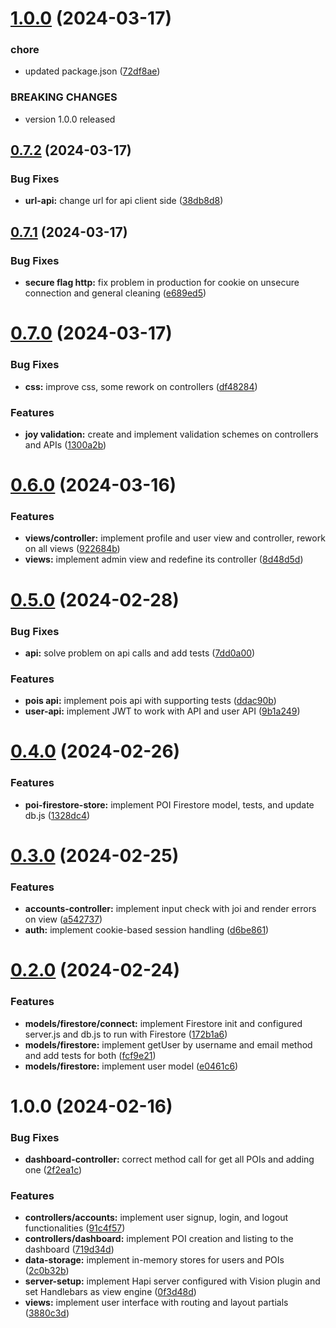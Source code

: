 # [1.0.0](https://github.com/k41205/recreo-spot/compare/v0.7.2...v1.0.0) (2024-03-17)


### chore

* updated package.json ([72df8ae](https://github.com/k41205/recreo-spot/commit/72df8aeb79917f575e8ed0ec82f6e18969a23b2b))


### BREAKING CHANGES

* version 1.0.0 released

## [0.7.2](https://github.com/k41205/recreo-spot/compare/v0.7.1...v0.7.2) (2024-03-17)


### Bug Fixes

* **url-api:** change url for api client side ([38db8d8](https://github.com/k41205/recreo-spot/commit/38db8d86ef51a52c0f3c7929c34d544745b75b2b))

## [0.7.1](https://github.com/k41205/recreo-spot/compare/v0.7.0...v0.7.1) (2024-03-17)


### Bug Fixes

* **secure flag http:** fix problem in production for cookie on unsecure connection and general cleaning ([e689ed5](https://github.com/k41205/recreo-spot/commit/e689ed5bca7e3d0c63de24f0a13a4363507b831d))

# [0.7.0](https://github.com/k41205/recreo-spot/compare/v0.6.0...v0.7.0) (2024-03-17)


### Bug Fixes

* **css:** improve css, some rework on controllers ([df48284](https://github.com/k41205/recreo-spot/commit/df48284607e8b6112c57ef0a494875e274e0b1ca))


### Features

* **joy validation:** create and implement validation schemes on controllers and APIs ([1300a2b](https://github.com/k41205/recreo-spot/commit/1300a2beef0e67d0beb5eebe13c3efc1f7475d2f))

# [0.6.0](https://github.com/k41205/recreo-spot/compare/v0.5.0...v0.6.0) (2024-03-16)


### Features

* **views/controller:** implement profile and user view and controller, rework on all views ([922684b](https://github.com/k41205/recreo-spot/commit/922684b64c88c83b7660bc6b60e1c323fd4127bb))
* **views:** implement admin view and redefine its controller ([8d48d5d](https://github.com/k41205/recreo-spot/commit/8d48d5d7010f5d25a8d9a28787d30be3bcc68c4b))

# [0.5.0](https://github.com/k41205/recreo-spot/compare/v0.4.0...v0.5.0) (2024-02-28)


### Bug Fixes

* **api:** solve problem on api calls and add tests ([7dd0a00](https://github.com/k41205/recreo-spot/commit/7dd0a00783847ec5b983d122e5b80b4bf05c9991))


### Features

* **pois api:** implement pois api with supporting tests ([ddac90b](https://github.com/k41205/recreo-spot/commit/ddac90b326a7eaeac1264c7df4724bce32521d0c))
* **user-api:** implement JWT to work with API and user API ([9b1a249](https://github.com/k41205/recreo-spot/commit/9b1a249204730c562d8724c281fb4ac5d1e4d8c4))

# [0.4.0](https://github.com/k41205/recreo-spot/compare/v0.3.0...v0.4.0) (2024-02-26)


### Features

* **poi-firestore-store:** implement POI Firestore model, tests, and update db.js ([1328dc4](https://github.com/k41205/recreo-spot/commit/1328dc44a6f1e62ae6744ad9314f52a8828d1b55))

# [0.3.0](https://github.com/k41205/recreo-spot/compare/v0.2.0...v0.3.0) (2024-02-25)


### Features

* **accounts-controller:** implement input check with joi and render errors on view ([a542737](https://github.com/k41205/recreo-spot/commit/a5427377a5070f8f3c465265e210aeb4541b578a))
* **auth:** implement cookie-based session handling ([d6be861](https://github.com/k41205/recreo-spot/commit/d6be86180b10ceb3c558bc6bdbb72f64ad905af1))

# [0.2.0](https://github.com/k41205/recreo-spot/compare/v0.1.0...v0.2.0) (2024-02-24)


### Features

* **models/firestore/connect:** implement Firestore init and configured server.js and db.js to run with Firestore ([172b1a6](https://github.com/k41205/recreo-spot/commit/172b1a6d5583c890974e9ca4e82a349bc0df0c1f))
* **models/firestore:** implement getUser by username and email method and add tests for both ([fcf9e21](https://github.com/k41205/recreo-spot/commit/fcf9e21ac2e6b1d3a854312179950a59560db419))
* **models/firestore:** implement user model ([e0461c6](https://github.com/k41205/recreo-spot/commit/e0461c680907505304160823c58ade2bfecc24ec))

# 1.0.0 (2024-02-16)


### Bug Fixes

* **dashboard-controller:** correct method call for get all POIs and adding one ([2f2ea1c](https://github.com/k41205/recreo-spot/commit/2f2ea1c9add77ba3693fa0beb80acef476c78b10))


### Features

* **controllers/accounts:** implement user signup, login, and logout functionalities ([91c4f57](https://github.com/k41205/recreo-spot/commit/91c4f57d132919dbb2df4f21468661fd000eda95))
* **controllers/dashboard:** implement POI creation and listing to the dashboard ([719d34d](https://github.com/k41205/recreo-spot/commit/719d34da0b1f2b96ddc12ac5577e3ffc4277b306))
* **data-storage:** implement in-memory stores for users and POIs ([2c0b32b](https://github.com/k41205/recreo-spot/commit/2c0b32b2fac0e3a5851e06719edb44391589f5e9))
* **server-setup:** implement Hapi server configured with Vision plugin and set Handlebars as view engine ([0f3d48d](https://github.com/k41205/recreo-spot/commit/0f3d48dded9b2c24bc3162b2e70bf2785bcfd9fd))
* **views:** implement user interface with routing and layout partials ([3880c3d](https://github.com/k41205/recreo-spot/commit/3880c3d6e5bfe6d83dd76c7c29819373947d5cf3))
